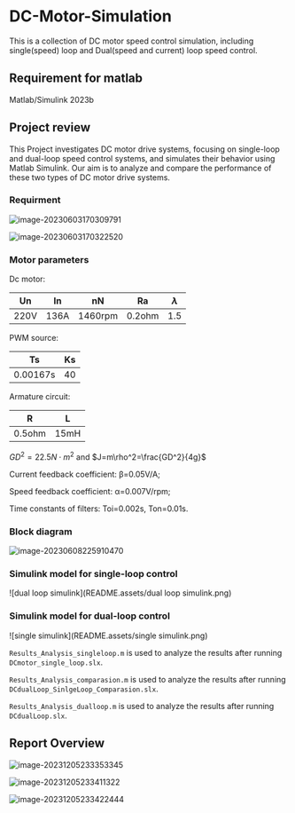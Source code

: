# DC-Motor-Simulation

This is a collection of DC motor speed control simulation, including single(speed) loop and Dual(speed and current) loop speed control. 

## Requirement for matlab

Matlab/Simulink 2023b

## Project review

This Project investigates DC motor drive systems, focusing on single-loop and dual-loop speed control systems, and simulates their behavior using Matlab Simulink. Our aim is to analyze and compare the performance of these two types of DC motor drive systems.

### Requirment

![image-20230603170309791](README.assets/image-20230603170309791.png)

![image-20230603170322520](README.assets/image-20230603170322520.png)

### Motor parameters

Dc motor:

| Un   | In   | nN      | Ra     | $\lambda$ |
| ---- | ---- | ------- | ------ | :-------: |
| 220V | 136A | 1460rpm | 0.2ohm |    1.5    |

PWM source:

| Ts       | Ks   |
| -------- | ---- |
| 0.00167s | 40   |

Armature circuit:

| R      | L    |
| ------ | ---- |
| 0.5ohm | 15mH |

$GD^2=22.5N\cdot m^2$ and $J=m\rho^2=\frac{GD^2}{4g}$

Current feedback coefficient: β=0.05V/A;

Speed feedback coefficient: α=0.007V/rpm;

Time constants of filters: Toi=0.002s, Ton=0.01s.

### Block diagram

![image-20230608225910470](README.assets/image-20230608225910470.png)

### Simulink model for single-loop control
![dual loop simulink](README.assets/dual loop simulink.png)

### Simulink model for dual-loop control
![single simulink](README.assets/single simulink.png)



`Results_Analysis_singleloop.m` is used to analyze the results after running `DCmotor_single_loop.slx`.

`Results_Analysis_comparasion.m` is used to analyze the results after running `DCdualLoop_SinlgeLoop_Comparasion.slx`.

`Results_Analysis_dualloop.m` is used to analyze the results after running  `DCdualLoop.slx`.

## Report Overview

![image-20231205233353345](README.assets/image-20231205233353345.png)

![image-20231205233411322](README.assets/image-20231205233411322.png)

![image-20231205233422444](README.assets/image-20231205233422444.png)
